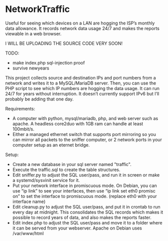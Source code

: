 # NetworkTraffic
Useful for seeing which devices on a LAN are hogging the ISP’s monthly data allowance.  It records network data usage 24/7 and makes the reports viewable in a web browser.

I WILL BE UPLOADING THE SOURCE CODE VERY SOON!


TODO:
- make index.php sql-injection proof
- survive newyears


This project collects source and destination IPs and port numbers from a network and writes it to a MySQL/MariaDB server.  Then, you can use the PHP script to see which IP numbers are hogging the data usage.  It can run 24/7 for years without interruption. It doesn’t currently support IPv6 but I’ll probably be adding that one day.


Requirements:
- A computer with python, mysql/mariadb, php, and web server such as apache.  A headless core2duo with 1GB ram can handle at least 100mbit/s.
- Either a managed ethernet switch that supports port mirroring so you can mirror all packets to the sniffer computer, or 2 network ports in your computer setup as an eternet bridge.


Setup:
- Create a new database in your sql server named "traffic".
- Execute the traffic.sql to create the table structures.
- Edit sniffer.py to adjust the SQL user/pass, and run it in screen or make a systemd/sysvinit service for it.
- Put your network interface in promiscuous mode.  On Debian, you can use “ip link” to see your interfaces, then use “ip link set eth0 promisc on” to set the interface to promiscuous mode.  (replace eth0 with your interface name)
- Edit cleanup.py to adjust the SQL user/pass, and put it in crontab to run every day at midnight.  This consolidates the SQL records which makes it possible to record years of data, and also makes the reports faster.
- Edit index.php to adjust the SQL user/pass and move it to a folder where it can be served from your webserver.  Apache on Debian uses /var/www/html
